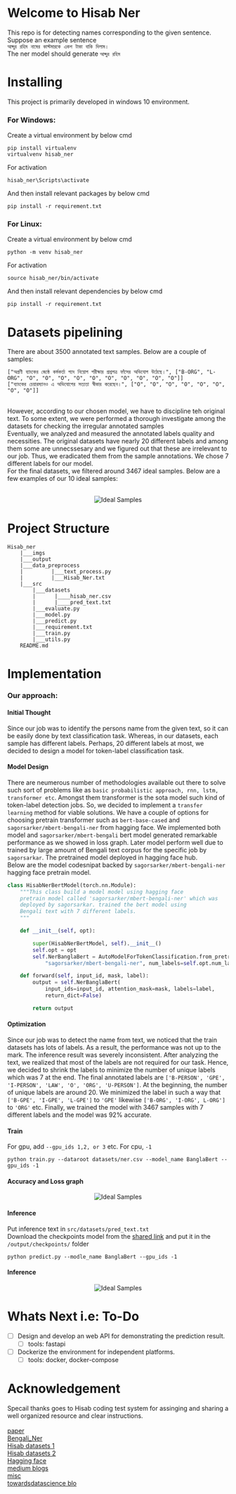 # Welcome to Hisab Ner
This repo is for detecting names corresponding to the given sentence. Suppose an example sentence 
<br/> `আব্দুর রহিম নামের কাস্টমারকে একশ টাকা বাকি দিলাম।` <br/> The ner model should generate `আব্দুর রহিম` <br/>

# Installing

This project is primarily developed in windows 10 environment. <br/>
### For Windows: <br />
Create a virtual environment by below cmd <br />
```
pip install virtualenv
virtualvenv hisab_ner
```
For activation <br />
```
hisab_ner\Scripts\activate
``` 
And then install relevant packages by below cmd <br />

```
pip install -r requirement.txt
```


### For Linux: <br />
Create a virtual environment by below cmd <br />
```
python -m venv hisab_ner
```
For activation <br />
```
source hisab_ner/bin/activate
``` 
And then install relevant dependencies by below cmd <br />

```
pip install -r requirement.txt
```


# Datasets pipelining
There are about 3500 annotated text samples. Below are a couple of samples: <br/>
```
["অগ্রণী ব্যাংকের জ্যেষ্ঠ কর্মকর্তা পদে নিয়োগ পরীক্ষার প্রশ্নপত্র ফাঁসের অভিযোগ উঠেছে।", ["B-ORG", "L-ORG", "O", "O", "O", "O", "O", "O", "O", "O", "O", "O"]]
["ব্যাংকের চেয়ারম্যানও এ অভিযোগের সত্যতা স্বীকার করেছেন।", ["O", "O", "O", "O", "O", "O", "O", "O"]]
```
<br/>
However, according to our chosen model, we have to discipline teh original text. To some extent, we were performed a thorough  investigate among the datasets for checking the irregular annotated samples
<br/>
Eventually, we analyzed and measured the annotated labels quality and necessities. The original datasets have nearly 20 different 
labels and among them some are unnecssesary and we figured out that these are irrelevant to our job. Thus, we eradicated them from the sample annotations. We chose 7 different labels for our model.
<br/>
For the final datasets, we filtered around 3467 ideal samples. Below are a few examples of our 10 ideal samples:  
<br/> <br/>
<p align="center">
  <img src="https://github.com/h-muhammed/hisab_ner/blob/feature/develop/imgs/datasets.PNG" title="Ideal Samples">
 </p>


# Project Structure
    
    Hisab_ner
        |___imgs
        |___output
        |___data_preprocess
        |         |___text_process.py
        |         |___Hisab_Ner.txt
        |___src
            |___datasets
            |      |____hisab_ner.csv
            |      |____pred_text.txt
            |___evaluate.py
            |___model.py
            |___predict.py
            |___requirement.txt
            |___train.py
            |___utils.py
        README.md



# Implementation
### Our approach:
#### Initial Thought
Since our job was to identify the persons name from the given text, so it can be easily done by text classification task. Whereas, in our datasets, each sample has different labels. Perhaps, 20 different labels at most, we decided to design a model for token-label classification task.  <br/>
#### Model Design
There are neumerous number of methodologies available out there to solve such sort of problems like as `basic probabilistic approach, rnn, lstm, transformer etc`. Amongst them transformer is the sota model such kind of token-label detection jobs. So, we decided to implement a `transfer learning` method for viable solutions. We have a couple of options for choosing pretrain transformer such as `bert-base-cased` and `sagorsarker/mbert-bengali-ner` from hagging face. We implemented both model and `sagorsarker/mbert-bengali` bert model generated remarkable performance as we showed in loss graph. Later model perform well due to trained by large amount of Bengali text corpus for the specific job by `sagorsarkar`. The pretrained model deployed in hagging face hub. <br/>
Below are the model codesnipat backed by `sagorsarker/mbert-bengali-ner` hagging face pretrain model. <br/>
```python
class HisabNerBertModel(torch.nn.Module):
    """This class build a model model using hagging face
    pretrain model called 'sagorsarker/mbert-bengali-ner' which was
    deployed by sagorsarkar. trained the bert model using 
    Bengali text with 7 different labels.
    """

    def __init__(self, opt):

        super(HisabNerBertModel, self).__init__()
        self.opt = opt
        self.NerBanglaBert = AutoModelForTokenClassification.from_pretrained(
            "sagorsarker/mbert-bengali-ner", num_labels=self.opt.num_labels)

    def forward(self, input_id, mask, label):
        output = self.NerBanglaBert(
            input_ids=input_id, attention_mask=mask, labels=label,
            return_dict=False)

        return output
```

#### Optimization
Since our job was to detect the name from text, we noticed that the train datasets has lots of labels. As a result, the performance was not up to the mark. The inference result was severely inconsistent. After analyzing the text, we realized that most of the labels are not required for our task. Hence, we decided to shrink the labels to minimize the number of unique labels which was 7 at the end. The final annotated labels are `['B-PERSON', 'GPE', 'I-PERSON', 'LAW', 'O', 'ORG', 'U-PERSON']`. At the beginning, the number of unique labels are around 20. We minimized the label in such a way that `['B-GPE', 'I-GPE', 'L-GPE']` to `'GPE'` likewise `['B-ORG', 'I-ORG', L-ORG']` to `'ORG'` etc. Finally, we trained the model with 3467 samples with 7 different labels and the model was 92% accurate.




#### Train <br />
For gpu, add `--gpu_ids 1,2, or 3` etc. For cpu, `-1` <br/>
```
python train.py --dataroot datasets/ner.csv --model_name BanglaBert --gpu_ids -1
```
#### Accuracy and Loss graph 
<p align="center">
  <img src="https://github.com/h-muhammed/hisab_ner/blob/feature/develop/imgs/loss.png" title="Ideal Samples">
 </p>

#### Inference  <br/> 
Put inference text in `src/datasets/pred_text.txt`  <br/> Download the checkpoints model from the [shared link](https://drive.google.com/drive/folders/102B6IUpwJ-hj659a5elTQUeboSOpzrLe?usp=sharing)  and put it in the `/output/checkpoints/` folder  <br/>
```
python predict.py --modle_name BanglaBert --gpu_ids -1
```
#### Inference  <br/>
<p align="center">
  <img src="https://github.com/h-muhammed/hisab_ner/blob/feature/develop/imgs/infer.PNG" title="Ideal Samples">
 </p>

# Whats Next i.e: To-Do  <br/>

- [ ] Design and develop an web API for demonstrating the prediction result. <br/>
    - [ ] tools: fastapi <br/>
- [ ] Dockerize the environment for independent platforms.  <br/>
    - [ ] tools: docker, docker-compose <br/>

# Acknowledgement
Specail thanks goes to Hisab coding test system for assinging and sharing a well organized resource and clear instructions. <br/> <br/>
[paper](https://arxiv.org/abs/2205.00034)  <br/>
[Bengali_Ner](https://github.com/Rifat1493/Bengali-NER)  <br/>
[Hisab datasets 1](https://github.com/Rifat1493/Bengali-NER/tree/master/annotated%20data)  <br/>
[Hisab datasets 2](https://raw.githubusercontent.com/banglakit/bengali-ner-data/master/main.jsonl)  <br/>
[Hagging face](https://huggingface.co/sagorsarker/mbert-bengali-ner)  <br/>
[medium blogs](https://medium.com/mysuperai/what-is-named-entity-recognition-ner-and-how-can-i-use-it-2b68cf6f545d)  <br/>
[misc](http://nlpprogress.com/english/named_entity_recognition.html) <br/>
[towardsdatascience blo](https://towardsdatascience.com/named-entity-recognition-with-bert-in-pytorch-a454405e0b6a)
